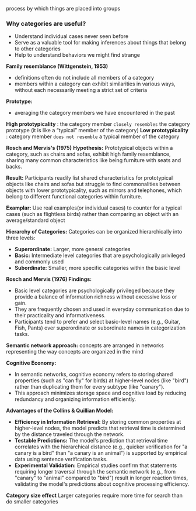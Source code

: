 process by which things are placed into groups

### Why categories are useful?
- Understand individual cases never seen before
- Serve as a valuable tool for making inferences about things that belong to other categories
- Help to understand behaviors we might find strange

**Family resemblance (Wittgenstein, 1953)**
- definitions often do not include all members of a category
- members within a category can exhibit similarities in various ways, without each necessarily meeting a strict set of criteria

**Prototype:**
- averaging the category members we have encountered in the past

**High prototypicality** : the category member `closely resembles` the category prototype (it is like a “typical” member of the category) 
**Low prototypicality** : category member `does not resemble` a typical member of the category

**Rosch and Mervis's (1975)**
**Hypothesis:**
Prototypical objects within a category, such as chairs and sofas, exhibit high family resemblance, sharing many common characteristics like being furniture with seats and backs.

**Result:**
Participants readily list shared characteristics for prototypical objects like chairs and sofas but struggle to find commonalities between objects with lower prototypicality, such as mirrors and telephones, which belong to different functional categories within furniture.

**Examplar:**
Use real examples(or individual cases) to counter for a typical cases (such as flightless birds) rather than comparing an object with an average/standard object

**Hierarchy of Categories:** Categories can be organized hierarchically into three levels:

- **Superordinate:** Larger, more general categories 
- **Basic:** Intermediate level categories that are psychologically privileged and commonly used 
- **Subordinate:** Smaller, more specific categories within the basic level 

**Rosch and Mervis (1976) Findings:**
- Basic level categories are psychologically privileged because they provide a balance of information richness without excessive loss or gain. 
- They are frequently chosen and used in everyday communication due to their practicality and informativeness.
- Participants tend to prefer and select basic-level names (e.g., Guitar, Fish, Pants) over superordinate or subordinate names in categorization tasks.

**Semantic network approach:**
concepts are arranged in networks representing the way concepts are organized in the mind

**Cognitive Economy:**
- In semantic networks, cognitive economy refers to storing shared properties (such as "can fly" for birds) at higher-level nodes (like "bird") rather than duplicating them for every subtype (like "canary").
- This approach minimizes storage space and cognitive load by reducing redundancy and organizing information efficiently.

**Advantages of the Collins & Quillian Model:**
- **Efficiency in Information Retrieval:** By storing common properties at higher-level nodes, the model predicts that retrieval time is determined by the distance traveled through the network.
- **Testable Predictions:** The model's prediction that retrieval time correlates with the hierarchical distance (e.g., quicker verification for "a canary is a bird" than "a canary is an animal") is supported by empirical data using sentence verification tasks.
- **Experimental Validation:** Empirical studies confirm that statements requiring longer traversal through the semantic network (e.g., from "canary" to "animal" compared to "bird") result in longer reaction times, validating the model's predictions about cognitive processing efficiency.

**Category size effect** 
Larger categories require more time for search than do smaller categories


